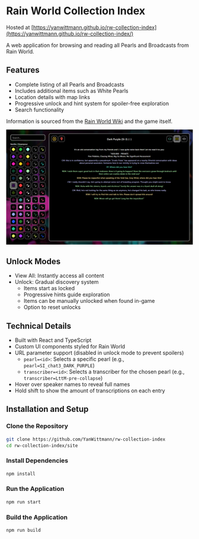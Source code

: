 # Rain World Collection Index

Hosted at [https://yanwittmann.github.io/rw-collection-index](https://yanwittmann.github.io/rw-collection-index/)

A web application for browsing and reading all Pearls and Broadcasts from Rain World.

## Features

- Complete listing of all Pearls and Broadcasts
- Includes additional items such as White Pearls
- Location details with map links
- Progressive unlock and hint system for spoiler-free exploration
- Search functionality

Information is sourced from the [Rain World Wiki](https://rainworld.miraheze.org/wiki/Pearl/Dialogue) and the game itself.

![UI Example of a selected Pearl](./doc/ui-demo-01.png)

## Unlock Modes

- View All: Instantly access all content
- Unlock: Gradual discovery system
  - Items start as locked
  - Progressive hints guide exploration
  - Items can be manually unlocked when found in-game
  - Option to reset unlocks

## Technical Details

- Built with React and TypeScript
- Custom UI components styled for Rain World
- URL parameter support (disabled in unlock mode to prevent spoilers)
  - `pearl=<id>`: Selects a specific pearl (e.g., `pearl=SI_chat3_DARK_PURPLE`)
  - `transcriber=<id>`: Selects a transcriber for the chosen pearl (e.g., `transcriber=LttM-pre-collapse`)
- Hover over speaker names to reveal full names
- Hold shift to show the amount of transcriptions on each entry

## Installation and Setup

### Clone the Repository

```bash
git clone https://github.com/YanWittmann/rw-collection-index
cd rw-collection-index/site
```

### Install Dependencies

```bash
npm install
```

### Run the Application

```bash
npm run start
```

### Build the Application

```bash
npm run build
```
